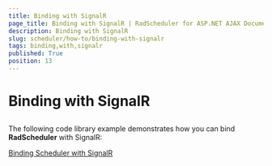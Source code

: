 ```yaml
---
title: Binding with SignalR
page_title: Binding with SignalR | RadScheduler for ASP.NET AJAX Documentation
description: Binding with SignalR
slug: scheduler/how-to/binding-with-signalr
tags: binding,with,signalr
published: True
position: 13
---
```


# Binding with SignalR



## 

The following code library example demonstrates how you can bind **RadScheduler** with SignalR:

[Binding Scheduler with SignalR](http://www.telerik.com/support/code-library/binding-radscheduler-with-signalr)


